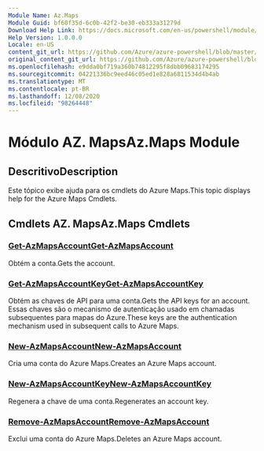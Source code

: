 ```yaml
---
Module Name: Az.Maps
Module Guid: bf60f35d-6c0b-42f2-be30-eb333a31279d
Download Help Link: https://docs.microsoft.com/en-us/powershell/module/az.maps
Help Version: 1.0.0.0
Locale: en-US
content_git_url: https://github.com/Azure/azure-powershell/blob/master/src/Maps/Maps/help/Az.Maps.md
original_content_git_url: https://github.com/Azure/azure-powershell/blob/master/src/Maps/Maps/help/Az.Maps.md
ms.openlocfilehash: e9dda0bf719a360b74812295f8dbb09683174295
ms.sourcegitcommit: 04221336bc9eed46c05ed1e828a6811534d4b4ab
ms.translationtype: MT
ms.contentlocale: pt-BR
ms.lasthandoff: 12/08/2020
ms.locfileid: "98264448"
---
```

# <span data-ttu-id="f63f9-101">Módulo AZ. Maps</span><span class="sxs-lookup"><span data-stu-id="f63f9-101">Az.Maps Module</span></span>
## <span data-ttu-id="f63f9-102">Descritivo</span><span class="sxs-lookup"><span data-stu-id="f63f9-102">Description</span></span>
<span data-ttu-id="f63f9-103">Este tópico exibe ajuda para os cmdlets do Azure Maps.</span><span class="sxs-lookup"><span data-stu-id="f63f9-103">This topic displays help for the Azure Maps Cmdlets.</span></span>

## <span data-ttu-id="f63f9-104">Cmdlets AZ. Maps</span><span class="sxs-lookup"><span data-stu-id="f63f9-104">Az.Maps Cmdlets</span></span>
### [<span data-ttu-id="f63f9-105">Get-AzMapsAccount</span><span class="sxs-lookup"><span data-stu-id="f63f9-105">Get-AzMapsAccount</span></span>](Get-AzMapsAccount.md)
<span data-ttu-id="f63f9-106">Obtém a conta.</span><span class="sxs-lookup"><span data-stu-id="f63f9-106">Gets the account.</span></span>

### [<span data-ttu-id="f63f9-107">Get-AzMapsAccountKey</span><span class="sxs-lookup"><span data-stu-id="f63f9-107">Get-AzMapsAccountKey</span></span>](Get-AzMapsAccountKey.md)
<span data-ttu-id="f63f9-108">Obtém as chaves de API para uma conta.</span><span class="sxs-lookup"><span data-stu-id="f63f9-108">Gets the API keys for an account.</span></span>
<span data-ttu-id="f63f9-109">Essas chaves são o mecanismo de autenticação usado em chamadas subsequentes para mapas do Azure.</span><span class="sxs-lookup"><span data-stu-id="f63f9-109">These keys are the authentication mechanism used in subsequent calls to Azure Maps.</span></span>

### [<span data-ttu-id="f63f9-110">New-AzMapsAccount</span><span class="sxs-lookup"><span data-stu-id="f63f9-110">New-AzMapsAccount</span></span>](New-AzMapsAccount.md)
<span data-ttu-id="f63f9-111">Cria uma conta do Azure Maps.</span><span class="sxs-lookup"><span data-stu-id="f63f9-111">Creates an Azure Maps account.</span></span>

### [<span data-ttu-id="f63f9-112">New-AzMapsAccountKey</span><span class="sxs-lookup"><span data-stu-id="f63f9-112">New-AzMapsAccountKey</span></span>](New-AzMapsAccountKey.md)
<span data-ttu-id="f63f9-113">Regenera a chave de uma conta.</span><span class="sxs-lookup"><span data-stu-id="f63f9-113">Regenerates an account key.</span></span>

### [<span data-ttu-id="f63f9-114">Remove-AzMapsAccount</span><span class="sxs-lookup"><span data-stu-id="f63f9-114">Remove-AzMapsAccount</span></span>](Remove-AzMapsAccount.md)
<span data-ttu-id="f63f9-115">Exclui uma conta do Azure Maps.</span><span class="sxs-lookup"><span data-stu-id="f63f9-115">Deletes an Azure Maps account.</span></span>

